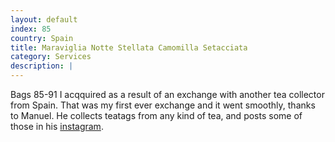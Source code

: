```yaml
---
layout: default
index: 85
country: Spain
title: Maraviglia Notte Stellata Camomilla Setacciata
category: Services
description: |
---
```

Bags 85-91 I acqquired as a result of an exchange with another tea collector from Spain. That was my first ever exchange and it went smoothly, thanks to Manuel. He collects teatags from any kind of tea, and posts some of those in his [instagram](https://www.instagram.com/teatagger/).